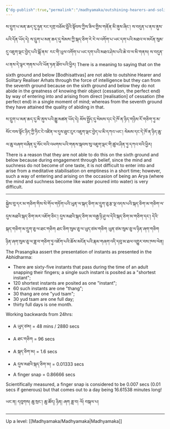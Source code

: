 ```yaml
---
{"dg-publish":true,"permalink":"/madhyamaka/outshining-hearers-and-solitary-realisers/"}
---
```


ས་དྲུག་པ་མན་ཆད་དུ་ཉུན་རང་དགྲ་བཅོམ་བློའི་སྟོབས་ཀྱིས་ཟིལ་གྱིས་གནོན་མི་ནུས་ཞིང་། ས་བདུན་པ་ནས་ནུས་པའི་དོན་ཡོད་དེ། 
ས་དྲུག་པ་མན་ཆད་དུ་སེམས་ཀྱི་སྐད་ཅིག་རེ་རེ་ལ་འགོག་པ་ཡང་དག་པའི་མཐའ་ལ་མངོན་སུམ་དུ་འཇུག་ལྡང་བྱེད་པའི་སྒོ་ནས་
རང་གི་ཡུལ་འགོག་པ་ཡང་དག་པའི་མཐའ་ཤེས་པའི་ཆེ་བ་ལ་མི་གནས། ས་བདུན་པ་ནས་དེ་ལྟར་གནས་པའི་ཡོན་ཏན་ཐོབ་པའི་ཕྱིར།
There is a meaning to saying that on the sixth ground and below [Bodhisattvas] are not able to outshine Hearer and Solitary Realiser Arhats through the force of intelligence but they can from the seventh ground because on the sixth ground and below they do not abide in the greatness of knowing their object (cessation, the perfect end) by way of entering into and arising from direct [realisation] of cessation (the perfect end) in a single moment of mind; whereas from the seventh ground they have attained the quality of abiding in that.

ས་དྲུག་པ་མན་ཆད་དུ་མི་ནུས་པའི་རྒྱུ་མཚན་ཡོད་དེ། 
མོས་སྤྱོད་དུ་སེམས་དང་དེ་ཁོ་ན་ཉིད་གཉིས་རོ་གཅིག་ཏུ་མ་སོང་བས་སྟོང་ཉིད་ཀྱི་ཏིང་ངེ་འཛིན་ལ་དུས་ཐུང་ངུར་འཇུག་ལྡང་བྱེད་པ་མི་དཀའ་ཡང་། 
སེམས་དང་དེ་ཁོ་ན་ཉིད་ཆུ་ལ་ཆུ་བཞག་བཞིན་དུ་སོང་བའི་འཕགས་པའི་གནས་སྐབས་སུ་འཇུག་ལྡང་གི་ཚུལ་ཤིན་ཏུ་དཀའ་བའི་ཕྱིར།
There is a reason that they are not able to do this on the sixth ground and below because during engagement through belief, since the mind and suchness do not become of one taste, it is not difficult to enter into and arise from a meditative stabilisation on emptiness in a short time; however, such a way of entering and arising on the occasion of being an Arya (where the mind and suchness become like water poured into water) is very difficult.

---
སྐྱེས་བུ་དར་མ་གཅིག་གིས་སེ་གོལ་གཏོག་པའི་ཡུན་ལ་སྐད་ཅིག་མ་དྲུག་ཅུ་རྩ་ལྔ་འདས་པའི་སྐད་ཅིག་མ་གཅིག་ལ་དུས་མཐའི་སྐད་ཅིག་མར་འཇོག་ཅིང་། 
དུས་མཐའི་སྐད་ཅིག་མ་བརྒྱ་ཉི་ཤུ་ལ་དེའི་སྐད་ཅིག་མ་གཅིག་དང་། དེའི་སྐད་གཅིག་མ་དྲུག་ཅུ་ལ་ཐང་གཅིག ཐང་ཅིག་སུམ་ཅུ་ལ་ཡུད་ཙམ་གཅིག 
ཡུན་ཙམ་སུམ་ཅུ་ལ་ཉིན་ཞག་གཅིག ཉིན་ཞག་སུམ་ཅུ་ལ་ཟླ་བ་གཅིག་ཏུ་འཇོག་པའི་ཆོས་མངོན་པའི་རྣམ་གཞག་འདི་དབུ་མ་ཐལ་འགྱུར་བས་ཁས་ལེན།
The Prasangika assert the presentation of instants as presented in the Abhidharma:
- There are sixty-five instants that pass during the time of an adult snapping their fingers; a single such instant is posited as a "shortest instant"; 
- 120 shortest instants are posited as one "instant"; 
- 60 such instants are one "thang"; 
- 30 thang are one "yud tsam";
- 30 yud tsam are one full day; 
- thirty full days is one month.

Working backwards from 24hrs:
- A ཡུད་ཙམ། = 48 mins / 2880 secs
- A ཐང་གཅིག = 96 secs
- A སྐད་ཅིག་མ། = 1.6 secs
- A དུས་མཐའི་སྐད་ཅིག་མ། = 0.01333 secs
- A finger snap = 0.86666 secs

Scientifically measured, a finger snap is considered to be 0.007 secs (0.01 secs if generous) but that comes out to a day being 16.61538 minutes long!

ཡང་ན། དབུགས། ཆུ་སྲང་། ཆུ་ཚོད། ཉིན། ཞག ཟླ་བ། ལོ། བསྐལ་པ།

---
Up a level: [[Madhyamaka/Madhyamaka\|Madhyamaka]]